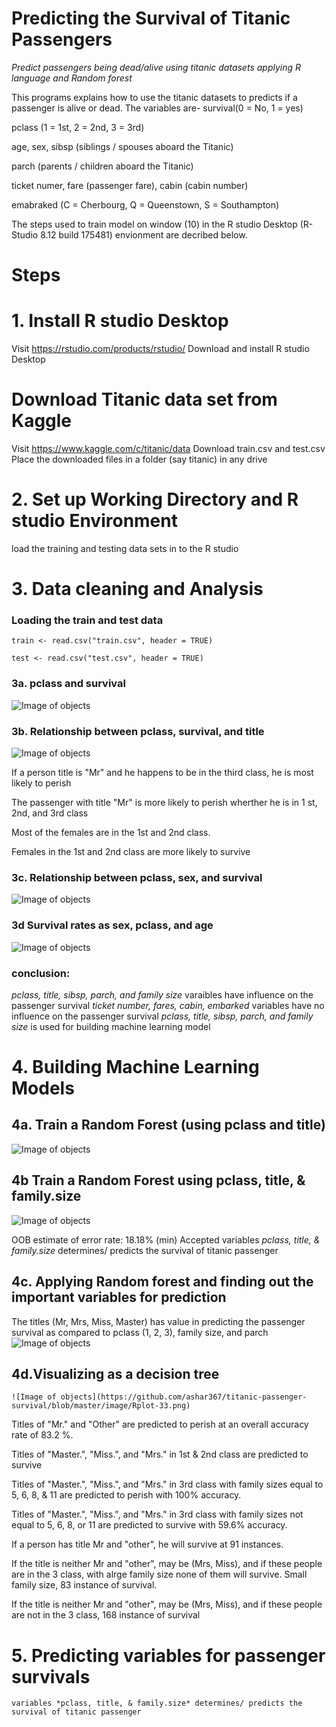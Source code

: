 # Predicting the Survival of Titanic Passengers

*Predict passengers being dead/alive using titanic datasets applying R language and Random forest*

This programs explains how to use the titanic datasets to predicts if a passenger is alive or dead. The variables are-
survival(0 = No, 1 = yes)

pclass (1 = 1st, 2 = 2nd, 3 = 3rd)

age, sex, sibsp (siblings / spouses aboard the Titanic)

parch (parents / children aboard the Titanic)

ticket numer, fare (passenger fare), cabin (cabin number)

emabraked (C = Cherbourg, Q = Queenstown, S = Southampton)

The steps used to train model on window (10) in the R studio Desktop (R-Studio 8.12 build 175481) envionment are decribed below.


# Steps

# 1. Install R studio Desktop

Visit https://rstudio.com/products/rstudio/
Download and install R studio Desktop

# Download Titanic data set from Kaggle

Visit https://www.kaggle.com/c/titanic/data
Download train.csv and test.csv
Place the downloaded files in a folder (say titanic) in any drive

# 2. Set up Working Directory and R studio Environment
load the training and testing data sets in to the R studio

# 3. Data cleaning and Analysis
### Loading the train and test data

```
train <- read.csv("train.csv", header = TRUE)

test <- read.csv("test.csv", header = TRUE)
```

### 3a. pclass and survival
![Image of objects](https://github.com/ashar367/titanic-passenger-survival/blob/master/image/Rplot-02.png)

### 3b. Relationship between pclass, survival, and title
![Image of objects](https://github.com/ashar367/titanic-passenger-survival/blob/master/image/pclass-survival-title.png)

If a person title is "Mr" and he happens to be in the third class, he is most likely to perish

The passenger with title "Mr" is more likely to perish wherther he is in 1 st, 2nd, and 3rd class

Most of the females are in the 1st and 2nd class.

Females in the 1st and 2nd class are more likely to survive

### 3c. Relationship between pclass, sex, and survival
![Image of objects](https://github.com/ashar367/titanic-passenger-survival/blob/master/image/sex-pclass-survival.png)

### 3d Survival rates as sex, pclass, and age
![Image of objects](https://github.com/ashar367/titanic-passenger-survival/blob/master/image/Survival%20rates-sex-pclass-age.png)

### conclusion:
*pclass, title, sibsp, parch, and family size* varaibles have influence on the passenger survival
*ticket number, fares, cabin, embarked* variables have no influence  on the passenger survival
*pclass, title, sibsp, parch, and family size* is used for building machine learning model

# 4. Building Machine Learning Models
## 4a. Train a Random Forest (using pclass and title)
![Image of objects](https://github.com/ashar367/titanic-passenger-survival/blob/master/image/rf-title-pclass.png)

## 4b Train a Random Forest using pclass, title, & family.size
![Image of objects](https://github.com/ashar367/titanic-passenger-survival/blob/master/image/rf-title-familysize-pclass)

OOB estimate of error rate: 18.18% (min)
Accepted
variables *pclass, title, & family.size* determines/ predicts the survival of titanic passenger

## 4c. Applying Random forest and finding out the important variables for prediction
The titles (Mr, Mrs, Miss, Master) has value in predicting the passenger survival as compared to pclass (1, 2, 3), family size, and parch
![Image of objects](https://github.com/ashar367/titanic-passenger-survival/blob/master/image/plot_zoom_png)

## 4d.Visualizing as a decision tree
```
![Image of objects](https://github.com/ashar367/titanic-passenger-survival/blob/master/image/Rplot-33.png)
```

Titles of "Mr." and "Other" are predicted to perish at an overall accuracy rate of 83.2 %.

Titles of "Master.", "Miss.", and "Mrs." in 1st & 2nd class are predicted to survive

Titles of "Master.", "Miss.", and "Mrs." in 3rd class with family sizes equal to 5, 6, 8, & 11 are predicted to perish with 100% accuracy.

Titles of "Master.", "Miss.", and "Mrs." in 3rd class with family sizes not equal to 5, 6, 8, or 11 are predicted to survive with 59.6% accuracy.

If a person has title Mr and "other", he will survive at 91 instances. 

If the title is neither Mr and "other", may be (Mrs, Miss), and if these people are in the  3 class, with alrge family size none of them will survive. Small family size, 83 instance of survival.

If the title is neither Mr and "other", may be (Mrs, Miss), and if these people are not in the  3 class, 168 instance of survival

# 5. Predicting variables for passenger survivals

```
variables *pclass, title, & family.size* determines/ predicts the survival of titanic passenger
```
